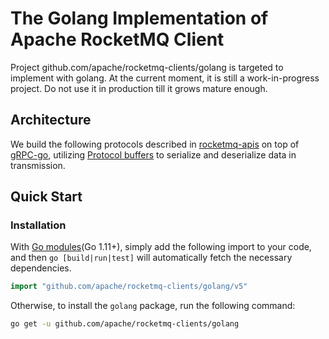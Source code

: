 # The Golang Implementation of Apache RocketMQ Client

Project github.com/apache/rocketmq-clients/golang is targeted to implement with golang. At the current moment, it is still a work-in-progress project. Do not use it in production till it grows mature enough.

## Architecture

We build the following protocols described in [rocketmq-apis](https://github.com/apache/rocketmq-apis) on top of [gRPC-go](https://github.com/grpc/grpc-go), utilizing [Protocol buffers](https://developers.google.com/protocol-buffers) to serialize and deserialize data in transmission.

## Quick Start

### Installation

With [Go modules](https://go.dev/doc/go1.11#modules)(Go 1.11+), simply add the following import to your code, and then `go [build|run|test]` will automatically fetch the necessary dependencies.

```go
import "github.com/apache/rocketmq-clients/golang/v5"
```

Otherwise, to install the `golang` package, run the following command:

```sh
go get -u github.com/apache/rocketmq-clients/golang
```
